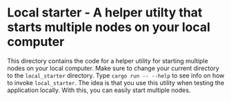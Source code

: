 # Local starter - A helper utilty that starts multiple nodes on your local computer

This directory contains the code for a helper utility for starting multiple nodes on your local computer. Make sure to change your current directory to the `local_starter` directory. Type `cargo run -- --help` to see info on how to invoke `local_starter`. The idea is that you use this utility when testing the application locally. With this, you can easily start multiple nodes.